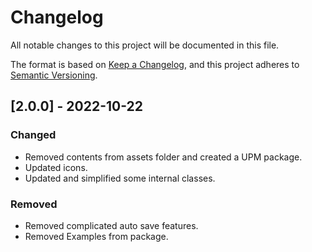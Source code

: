 # Changelog
All notable changes to this project will be documented in this file.

The format is based on [Keep a Changelog](https://keepachangelog.com/en/1.0.0/),
and this project adheres to [Semantic Versioning](https://semver.org/spec/v2.0.0.html).

## [2.0.0] - 2022-10-22

### Changed
- Removed contents from assets folder and created a UPM package.
- Updated icons.
- Updated and simplified some internal classes.

### Removed
- Removed complicated auto save features.
- Removed Examples from package.